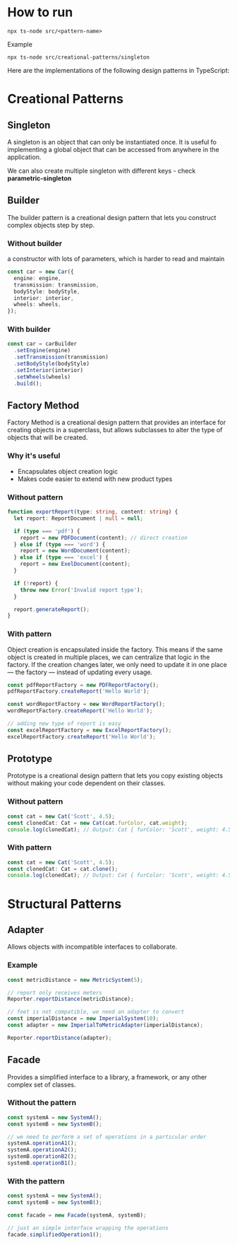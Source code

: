 # How to run

```
npx ts-node src/<pattern-name>
```

Example

```
npx ts-node src/creational-patterns/singleton
```

Here are the implementations of the following design patterns in TypeScript:

# Creational Patterns

## Singleton

A singleton is an object that can only be instantiated once. It is useful fo implementing a global object that can be accessed from anywhere in the application.

We can also create multiple singleton with different keys - check **parametric-singleton**

## Builder

The builder pattern is a creational design pattern that lets you construct complex objects step by step.

### Without builder

a constructor with lots of parameters, which is harder to read and maintain

```ts
const car = new Car({
  engine: engine,
  transmission: transmission,
  bodyStyle: bodyStyle,
  interior: interior,
  wheels: wheels,
});
```

### With builder

```ts
const car = carBuilder
  .setEngine(engine)
  .setTransmission(transmission)
  .setBodyStyle(bodyStyle)
  .setInterior(interior)
  .setWheels(wheels)
  .build();
```

## Factory Method

Factory Method is a creational design pattern that provides an interface for creating objects in a superclass, but allows subclasses to alter the type of objects that will be created.

### Why it's useful

- Encapsulates object creation logic
- Makes code easier to extend with new product types

### Without pattern

```ts
function exportReport(type: string, content: string) {
  let report: ReportDocument | null = null;

  if (type === 'pdf') {
    report = new PDFDocument(content); // direct creation
  } else if (type === 'word') {
    report = new WordDocument(content);
  } else if (type === 'excel') {
    report = new ExelDocument(content);
  }

  if (!report) {
    throw new Error('Invalid report type');
  }

  report.generateReport();
}
```

### With pattern

Object creation is encapsulated inside the factory. This means if the same object is created in multiple places, we can centralize that logic in the factory. If the creation changes later, we only need to update it in one place — the factory — instead of updating every usage.

```ts
const pdfReportFactory = new PDFReportFactory();
pdfReportFactory.createReport('Hello World');

const wordReportFactory = new WordReportFactory();
wordReportFactory.createReport('Hello World');

// adding new type of report is easy
const excelReportFactory = new ExcelReportFactory();
excelReportFactory.createReport('Hello World');
```

## Prototype

Prototype is a creational design pattern that lets you copy existing objects without making your code dependent on their classes.

### Without pattern

```ts
const cat = new Cat('Scott', 4.5);
const clonedCat: Cat = new Cat(cat.furColor, cat.weight);
console.log(clonedCat); // Output: Cat { furColor: 'Scott', weight: 4.5 }
```

### With pattern

```ts
const cat = new Cat('Scott', 4.5);
const clonedCat: Cat = cat.clone();
console.log(clonedCat); // Output: Cat { furColor: 'Scott', weight: 4.5 }
```

# Structural Patterns

## Adapter

Allows objects with incompatible interfaces to collaborate.

### Example

```ts
const metricDistance = new MetricSystem(5);

// report only receives meters
Reporter.reportDistance(metricDistance);

// feet is not compatible, we need an adapter to convert
const imperialDistance = new ImperialSystem(10);
const adapter = new ImperialToMetricAdapter(imperialDistance);

Reporter.reportDistance(adapter);
```

## Facade

Provides a simplified interface to a library, a framework, or any other complex set of classes.

### Without the pattern

```ts
const systemA = new SystemA();
const systemB = new SystemB();

// we need to perform a set of operations in a particular order
systemA.operationA1();
systemA.operationA2();
systemB.operationB2();
systemB.operationB1();
```

### With the pattern

```ts
const systemA = new SystemA();
const systemB = new SystemB();

const facade = new Facade(systemA, systemB);

// just an simple interface wrapping the operations
facade.simplifiedOperation1();
```
